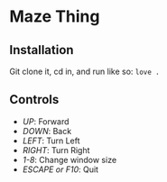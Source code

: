 Maze Thing
==========

Installation
------------
Git clone it, cd in, and run like so: `love .`

Controls
--------

* _UP_: Forward
* _DOWN_: Back
* _LEFT_: Turn Left
* _RIGHT_: Turn Right
* _1-8_: Change window size
* _ESCAPE or F10_: Quit

